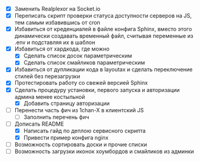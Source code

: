 - [x] Заменить Realplexor на Socket.io
- [x] Переписать скрипт проверки статуса доступности серверов на JS, тем самым избавившись от cron
- [x] Избавиться от креденциалей в файле конфига Sphinx, вместо этого динамически создавать временный файл, считывая переменные из .env и подставляя их в шаблон
- [x] Избавиться от хардкода, где можно
  - [x] Сделать список досок параметрическим
  - [x] Сделать список смайликов параметрическим
- [x] Избавиться от дупликации кода в layoutах и сделать переключение стилей без перезагрузки
- [x] Протестировать работу со свежей версией Sphinx
- [x] Сделать процедуру установки, первого запуска и авторизации админа менее костыльной
  - [x] Добавить страницу авторизации
- [ ] Перенести часть фич из 1chan-X в клиентский JS
  - [ ] Заполнить перечень фич
- [ ] Дописать README
  - [x] Написать гайд по деплою сервисного скрипта
  - [x] Привести пример конфига nginx
- [ ] Возможность сортировать доски и прочие списки
- [ ] Возможность загрузки иконок хоумбордов и смайликов из админки